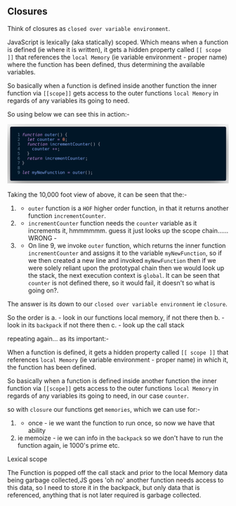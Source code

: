 ## Closures

Think of closures as `closed over variable environment`.

JavaScript is lexically (aka statically) scoped. Which means when a function is defined (ie where it is written), it gets a hidden property called `[[ scope ]]` that references the `local Memory` (ie variable environment - proper name) where the function has been defined, thus determining the available variables.

So basically when a function is defined inside another function the inner function via `[[scope]]` gets access to the outer functions `local Memory` in regards of any variables its going to need.


So using below we can see this in action:-

![cl1-png](png/cl1.png)


Taking the 10,000 foot view of above, it can be seen that the:-
1. - `outer` function is a `HOF` higher order function, in that it returns another function `incrementCounter`.
2. - `incrementCounter` function needs the `counter` variable as it increments it, hmmmmmm. guess it just looks up the scope chain...... WRONG - 
3. - On line 9, we invoke `outer` function, which returns the inner function `incrementCounter` and assigns it to the variable `myNewFunction`, so if we then created a new line and invoked `myNewFunction` then if we were solely reliant upon the prototypal chain then we would look up the stack, the next execution context is `global`. It can be seen that `counter` is not defined there, so it would fail, it doesn't so what is going on?.

The answer is its down to our `closed over variable environment` ie `closure`.

So the order is 
a. - look in our functions local memory, if not there then
b. - look in its `backpack` if not there then
c. - look up the call stack 


repeating again... as its important:-  

When a function is defined, it gets a hidden property called `[[ scope ]]` that references  `local Memory` (ie variable environment - proper name) in which it, the function has been defined.

So basically when a function is defined inside another function the inner function via `[[scope]]` gets access to the outer functions `local Memory` in regards of any variables its going to need, in our case `counter`.


so with `closure` our functions get `memories`, which we can use for:-
1. - once - ie we want the function to run once, so now we have that ability
2. ie memoize - ie we can info in the `backpack` so we don't have to run the function again, ie 1000's prime etc.





Lexical scope

The Function is popped off the call stack and prior to the local Memory data being garbage collected,JS goes 'oh no' another function needs access to this data, so I need to store it in the backpack, but only data that is referenced, anything that is not later required is garbage collected.


